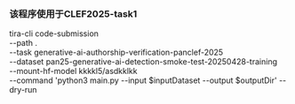 ### 该程序使用于CLEF2025-task1

tira-cli code-submission \
	--path . \
	--task generative-ai-authorship-verification-panclef-2025 \
	--dataset pan25-generative-ai-detection-smoke-test-20250428-training \
	--mount-hf-model kkkkl5/asdkklkk \
	--command 'python3 main.py --input $inputDataset --output $outputDir' --dry-run
